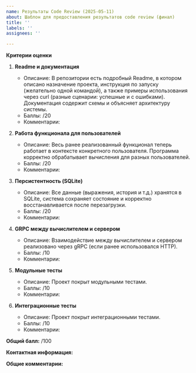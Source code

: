 ```yaml
---
name: Результаты Code Review (2025-05-11)
about: Шаблон для предоставления результатов code review (финал)
title: ''
labels: ''
assignees: ''

---
```


**Критерии оценки**

1. **Readme и документация**
    - Описание: В репозитории есть подробный Readme, в котором описано назначение проекта, инструкция по запуску (желательно одной командой), а также примеры использования через curl (разные сценарии: успешные и с ошибками). Документация содержит схемы и объясняет архитектуру системы.
    - Баллы: /20
    - Комментарии:

2. **Работа функционала для пользователей**
    - Описание: Весь ранее реализованный функционал теперь работает в контексте конкретного пользователя. Программа корректно обрабатывает вычисления для разных пользователей.
    - Баллы: /20
    - Комментарии:

3. **Персистентность (SQLite)**
    - Описание: Все данные (выражения, история и т.д.) хранятся в SQLite, система сохраняет состояние и корректно восстанавливается после перезагрузки.
    - Баллы: /20
    - Комментарии:

4. **GRPC между вычислителем и сервером**
    - Описание: Взаимодействие между вычислителем и сервером реализовано через gRPC (если ранее использовался HTTP).
    - Баллы: /10
    - Комментарии:

5. **Модульные тесты**
    - Описание: Проект покрыт модульными тестами.
    - Баллы: /10
    - Комментарии:

6. **Интеграционные тесты**
    - Описание: Проект покрыт интеграционными тестами.
    - Баллы: /10
    - Комментарии:

**Общий балл:** /100

**Контактная информация:**

**Общие комментарии:**